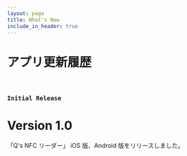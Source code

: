 ```yaml
---
layout: page
title: What's New
include_in_header: true
---
```


# アプリ更新履歴

<br>

### `Initial Release`

# **Version 1.0**

「Q's NFC リーダー」 iOS 版、Android 版をリリースしました。

<br>

<!-- ## Version 1.0.3

軽微な修正を行いました。

#### 更新点

- Google ログインができない不具合を修正しました。

<br>

## Version 1.0.2

軽微な修正を行いました。

#### 更新点

- 次回支払日選択時のバグを修正しました。
- より入力しやすいようにフォームを修正しました。

<br>

## Version 1.0.1

軽微な修正を行いました。

#### 更新点

- フォーム入力時に表示されるキーボードの UI を修正しました。
- アプリシェア時に表示される URL を修正しました。

<br> -->
